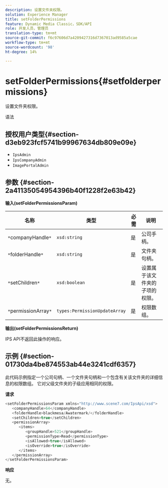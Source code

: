 ```yaml
---
description: 设置文件夹权限。
solution: Experience Manager
title: setFolderPermissions
feature: Dynamic Media Classic，SDK/API
role: 开发人员，管理员
translation-type: tm+mt
source-git-commit: f6c97606d7a4209427316d7367013ad9585a5cae
workflow-type: tm+mt
source-wordcount: '98'
ht-degree: 14%

---
```



# setFolderPermissions{#setfolderpermissions}

设置文件夹权限。

语法

## 授权用户类型{#section-d3eb923fcf5741b99967634db809e09e}

* `IpsAdmin`
* `IpsCompanyAdmin`
* `ImagePortalAdmin`

## 参数 {#section-2a41135054954396b40f1228f2e63b42}

**输入(setFolderPermissionsParam)**

| 名称 | 类型 | 必需 | 说明 |
|---|---|---|---|
| `*`companyHandle`*` | `xsd:string` | 是 | 公司手柄。 |
| `*`folderHandle`*` | `xsd:string` | 是 | 文件夹句柄。 |
| `*`setChildren`*` | `xsd:boolean` | 是 | 设置属于该文件夹的子项的权限。 |
| `*`permissionArray`*` | `types:PermissionUpdateArray` | 是 | 权限数组。 |

**输出(setFolderPermissionsReturn)**

IPS API不返回此操作的响应。

## 示例 {#section-01730da4be874553ab44e3241cdf6357}

此代码示例指定一个公司句柄、一个文件夹句柄和一个包含有关该文件夹的详细信息的权限数组。 它对父级文件夹的子级应用相同的权限。

**请求**

```java
<setFolderPermissionsParam xmlns="http://www.scene7.com/IpsApi/xsd">
   <companyHandle>64</companyHandle>
   <folderHandle>blackmesa/Awatermark/</folderHandle>
   <setChildren>true</setChildren>
   <permissionArray>
      <items>
         <groupHandle>521</groupHandle>
         <permissionType>Read</permissionType>
         <isAllowed>true</isAllowed>
         <isOverride>true</isOverride>
      </items>
   </permissionArray>
</setFolderPermissionsParam>
```

**响应**

无。

